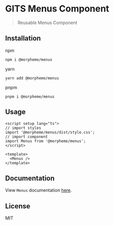 # GITS Menus Component

> Reusable Menus Component

## Installation

npm

```
npm i @morpheme/menus
```

yarn

```
yarn add @morpheme/menus
```

pnpm

```
pnpm i @morpheme/menus
```

## Usage

```vue
<script setup lang="ts">
// import styles
import '@morpheme/menus/dist/style.css';
// import component
import Menus from '@morpheme/menus';
</script>

<template>
  <Menus />
</template>
```

## Documentation

View `Menus` documentation [here](https://gits-ui.web.app/?path=/story/components-menus--default).

## License

MIT
